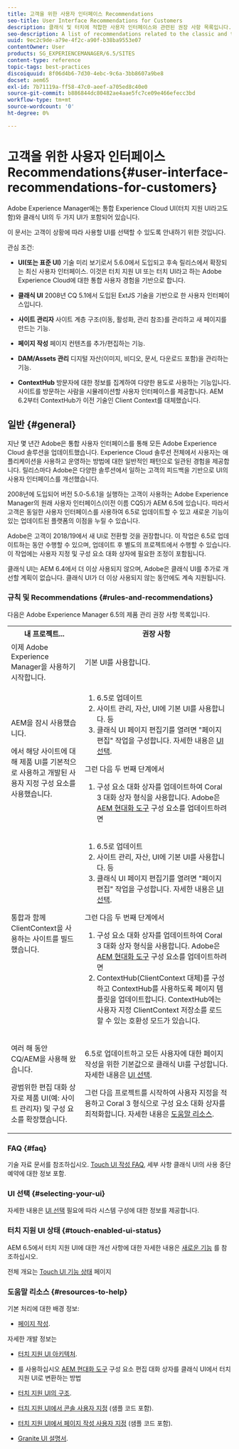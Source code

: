 ```yaml
---
title: 고객을 위한 사용자 인터페이스 Recommendations
seo-title: User Interface Recommendations for Customers
description: 클래식 및 터치에 적합한 사용자 인터페이스와 관련된 권장 사항 목록입니다.
seo-description: A list of recommendations related to the classic and touch-optimized user interfaces.
uuid: 9ec2c9de-a79e-4f2c-a90f-b38ba9553e07
contentOwner: User
products: SG_EXPERIENCEMANAGER/6.5/SITES
content-type: reference
topic-tags: best-practices
discoiquuid: 8f06d4b6-7d30-4ebc-9c6a-3bb8607a9be8
docset: aem65
exl-id: 7b71119a-ff58-47c0-aeef-a705ed8c40e0
source-git-commit: b886844dc80482ae4aae5fc7ce09e466efecc3bd
workflow-type: tm+mt
source-wordcount: '0'
ht-degree: 0%

---
```


# 고객을 위한 사용자 인터페이스 Recommendations{#user-interface-recommendations-for-customers}

Adobe Experience Manager에는 통합 Experience Cloud UI(터치 지원 UI라고도 함)와 클래식 UI의 두 가지 UI가 포함되어 있습니다.

이 문서는 고객이 상황에 따라 사용할 UI를 선택할 수 있도록 안내하기 위한 것입니다.

관심 조건:

* **UI(또는 표준 UI)**
기술 미리 보기로서 5.6.0에서 도입되고 후속 릴리스에서 확장되는 최신 사용자 인터페이스. 이것은 터치 지원 UI 또는 터치 UI라고 하는 Adobe Experience Cloud에 대한 통합 사용자 경험을 기반으로 합니다.

* **클래식 UI**
2008년 CQ 5.1에서 도입된 ExtJS 기술을 기반으로 한 사용자 인터페이스입니다.

* **사이트 관리자**
사이트 계층 구조(이동, 활성화, 관리 참조)를 관리하고 새 페이지를 만드는 기능.

* **페이지 작성**
페이지 컨텐츠를 추가/편집하는 기능.

* **DAM/Assets 관리**
디지털 자산(이미지, 비디오, 문서, 다운로드 포함)을 관리하는 기능.

* **ContextHub**
방문자에 대한 정보를 집계하여 다양한 용도로 사용하는 기능입니다. 사이트를 방문하는 사람을 시뮬레이션할 사용자 인터페이스를 제공합니다. AEM 6.2부터 ContextHub가 이전 기술인 Client Context를 대체했습니다.

## 일반 {#general}

지난 몇 년간 Adobe은 통합 사용자 인터페이스를 통해 모든 Adobe Experience Cloud 솔루션을 업데이트했습니다. Experience Cloud 솔루션 전체에서 사용자는 애플리케이션을 사용하고 운영하는 방법에 대한 일반적인 패턴으로 일관된 경험을 제공합니다. 릴리스마다 Adobe은 다양한 솔루션에서 일하는 고객의 피드백을 기반으로 UI의 사용자 인터페이스를 개선했습니다.

2008년에 도입되어 버전 5.0-5.6.1을 실행하는 고객이 사용하는 Adobe Experience Manager의 원래 사용자 인터페이스(이전 이름 CQ5)가 AEM 6.5에 있습니다. 따라서 고객은 동일한 사용자 인터페이스를 사용하여 6.5로 업데이트할 수 있고 새로운 기능이 있는 업데이트된 플랫폼의 이점을 누릴 수 있습니다.

Adobe은 고객이 2018/19에서 새 UI로 전환할 것을 권장합니다. 이 작업은 6.5로 업데이트하는 동안 수행할 수 있으며, 업데이트 후 별도의 프로젝트에서 수행할 수 있습니다. 이 작업에는 사용자 지정 및 구성 요소 대화 상자에 필요한 조정이 포함됩니다.

클래식 UI는 AEM 6.4에서 더 이상 사용되지 않으며, Adobe은 클래식 UI를 추가로 개선할 계획이 없습니다. 클래식 UI가 더 이상 사용되지 않는 동안에도 계속 지원됩니다.

### 규칙 및 Recommendations {#rules-and-recommendations}

다음은 Adobe Experience Manager 6.5의 제품 관리 권장 사항 목록입니다.

<table>
 <tbody>
  <tr>
   <th>내 프로젝트...</th>
   <th>권장 사항</th>
  </tr>
  <tr>
   <td>이제 Adobe Experience Manager을 사용하기 시작합니다.</td>
   <td>기본 UI를 사용합니다.</td>
  </tr>
  <tr>
   <td><p>AEM을 잠시 사용했습니다.</p> <p>에서 해당 사이트에 대해 제품 UI를 기본적으로 사용하고 개발된 사용자 지정 구성 요소를 사용했습니다.<br /> </p> </td>
   <td>
    <ol>
     <li>6.5로 업데이트</li>
     <li>사이트 관리, 자산, UI에 기본 UI를 사용합니다. 등<br /> </li>
     <li>클래식 UI 페이지 편집기를 열려면 "페이지 편집" 작업을 구성합니다. 자세한 내용은 <a href="#selecting-your-ui">UI 선택</a>.</li>
    </ol> <p>그런 다음 두 번째 단계에서</p>
    <ol>
     <li>구성 요소 대화 상자를 업데이트하여 Coral 3 대화 상자 형식을 사용합니다. Adobe은 <a href="/help/sites-developing/modernization-tools.md">AEM 현대화 도구</a> 구성 요소를 업데이트하려면</li>
    </ol> </td>
  </tr>
  <tr>
   <td>통합과 함께 ClientContext을 사용하는 사이트를 빌드했습니다.<br /> </td>
   <td>
    <ol>
     <li>6.5로 업데이트</li>
     <li>사이트 관리, 자산, UI에 기본 UI를 사용합니다. 등</li>
     <li>클래식 UI 페이지 편집기를 열려면 "페이지 편집" 작업을 구성합니다. 자세한 내용은 <a href="#selecting-your-ui">UI 선택</a>.</li>
    </ol> <p>그런 다음 두 번째 단계에서</p>
    <ol>
     <li>구성 요소 대화 상자를 업데이트하여 Coral 3 대화 상자 형식을 사용합니다. Adobe은 <a href="/help/sites-developing/modernization-tools.md">AEM 현대화 도구</a> 구성 요소를 업데이트하려면</li>
     <li>ContextHub(ClientContext 대체)를 구성하고 ContextHub를 사용하도록 페이지 템플릿을 업데이트합니다. ContextHub에는 사용자 지정 ClientContext 저장소를 로드할 수 있는 호환성 모드가 있습니다.</li>
    </ol> </td>
  </tr>
  <tr>
   <td><p>여러 해 동안 CQ/AEM을 사용해 왔습니다.</p> <p>광범위한 편집 대화 상자로 제품 UI(예: 사이트 관리자) 및 구성 요소를 확장했습니다.</p> </td>
   <td><p>6.5로 업데이트하고 모든 사용자에 대한 페이지 작성을 위한 기본값으로 클래식 UI를 구성합니다. 자세한 내용은 <a href="#selecting-your-ui">UI 선택</a>.</p> <p>그런 다음 프로젝트를 시작하여 사용자 지정을 적용하고 Coral 3 형식으로 구성 요소 대화 상자를 최적화합니다. 자세한 내용은 <a href="#resources-to-help">도움말 리소스</a>.<br /> </p> </td>
  </tr>
 </tbody>
</table>

### FAQ {#faq}

기술 자료 문서를 참조하십시오. [Touch UI 작성 FAQ](https://helpx.adobe.com/experience-manager/kb/index/touchui_faq.html), 세부 사항 클래식 UI의 사용 중단 예약에 대한 정보 포함.

### UI 선택 {#selecting-your-ui}

자세한 내용은 [UI 선택](/help/sites-authoring/select-ui.md) 필요에 따라 시스템 구성에 대한 정보를 제공합니다.

### 터치 지원 UI 상태 {#touch-enabled-ui-status}

AEM 6.5에서 터치 지원 UI에 대한 개선 사항에 대한 자세한 내용은 [새로운 기능](/help/release-notes/release-notes.md#what-s-new) 를 참조하십시오.

전체 개요는 [Touch UI 기능 상태](/help/release-notes/touch-ui-features-status.md) 페이지

### 도움말 리소스 {#resources-to-help}

기본 처리에 대한 배경 정보:

* [페이지 작성](/help/sites-authoring/page-authoring.md).

자세한 개발 정보는

* [터치 지원 UI 아키텍처](/help/sites-developing/touch-ui-concepts.md).
* 를 사용하십시오 [AEM 현대화 도구](/help/sites-developing/modernization-tools.md) 구성 요소 편집 대화 상자를 클래식 UI에서 터치 지원 UI로 변환하는 방법

* [터치 지원 UI의 구조](/help/sites-developing/touch-ui-structure.md).

* [터치 지원 UI에서 콘솔 사용자 지정](/help/sites-developing/customizing-consoles-touch.md) (샘플 코드 포함).

* [터치 지원 UI에서 페이지 작성 사용자 지정](/help/sites-developing/customizing-page-authoring-touch.md) (샘플 코드 포함).

* [Granite UI 설명서](https://helpx.adobe.com/experience-manager/6-5/sites/developing/using/reference-materials/granite-ui/api/index.html).
